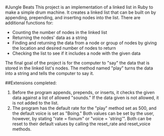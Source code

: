 #Jungle Beats
This project is an implementation of a linked list in Ruby to make a simple drum machine. It creates a linked list that can be built on by appending, prepending, and inserting nodes into the list.
There are additional functions for:
* Counting the number of nodes in the linked list
* Returning the nodes' data as a string
* Finding and returning the data from a node or group of nodes by giving the location and desired number of nodes to return
* Checking the list to see if it includes a node with the given data

The final goal of the project is for the computer to "say" the data that is stored in the linked list's nodes. The method named "play" turns the data into a string and tells the computer to say it.

##Extensions completed:
1. Before the program appends, prepends, or inserts, it checks the given data against a list of allowed "sounds." If the data given is not allowed, it is not added to the list.
2. The program has the default rate for the "play" method set as 500, and the default voice is set as "Boing." Both values can be set by the user, however, by stating "rate = fixnum" or "voice = 'string'". Both can be reset to their default values by calling the reset_rate and reset_voice methods.
